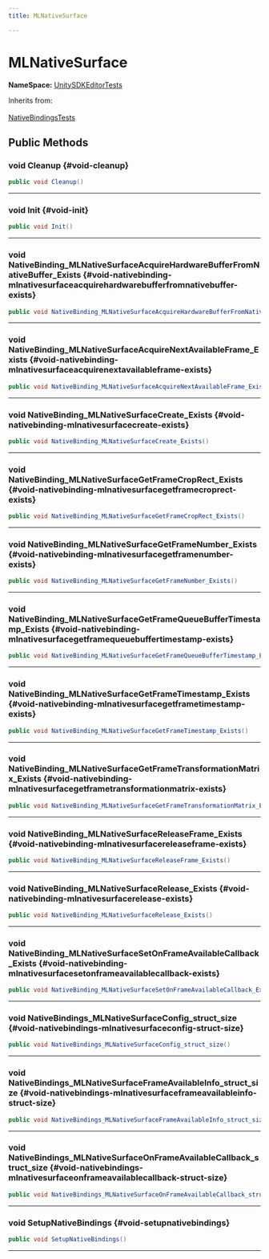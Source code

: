 ```yaml
---
title: MLNativeSurface

---
```


# MLNativeSurface



**NameSpace:** 
[UnitySDKEditorTests](/versioned_docs/version-31-Aug-2023/unity-api/api/UnitySDKEditorTests/UnitySDKEditorTests.md) 





Inherits from: <br></br>[NativeBindingsTests](/versioned_docs/version-31-Aug-2023/unity-api/api/UnitySDKEditorTests/UnitySDKEditorTests.NativeBindingsTests.md)




## Public Methods

### void Cleanup {#void-cleanup}

```csharp
public void Cleanup()
```






-----------

### void Init {#void-init}

```csharp
public void Init()
```






-----------

### void NativeBinding_MLNativeSurfaceAcquireHardwareBufferFromNativeBuffer_Exists {#void-nativebinding-mlnativesurfaceacquirehardwarebufferfromnativebuffer-exists}

```csharp
public void NativeBinding_MLNativeSurfaceAcquireHardwareBufferFromNativeBuffer_Exists()
```






-----------

### void NativeBinding_MLNativeSurfaceAcquireNextAvailableFrame_Exists {#void-nativebinding-mlnativesurfaceacquirenextavailableframe-exists}

```csharp
public void NativeBinding_MLNativeSurfaceAcquireNextAvailableFrame_Exists()
```






-----------

### void NativeBinding_MLNativeSurfaceCreate_Exists {#void-nativebinding-mlnativesurfacecreate-exists}

```csharp
public void NativeBinding_MLNativeSurfaceCreate_Exists()
```






-----------

### void NativeBinding_MLNativeSurfaceGetFrameCropRect_Exists {#void-nativebinding-mlnativesurfacegetframecroprect-exists}

```csharp
public void NativeBinding_MLNativeSurfaceGetFrameCropRect_Exists()
```






-----------

### void NativeBinding_MLNativeSurfaceGetFrameNumber_Exists {#void-nativebinding-mlnativesurfacegetframenumber-exists}

```csharp
public void NativeBinding_MLNativeSurfaceGetFrameNumber_Exists()
```






-----------

### void NativeBinding_MLNativeSurfaceGetFrameQueueBufferTimestamp_Exists {#void-nativebinding-mlnativesurfacegetframequeuebuffertimestamp-exists}

```csharp
public void NativeBinding_MLNativeSurfaceGetFrameQueueBufferTimestamp_Exists()
```






-----------

### void NativeBinding_MLNativeSurfaceGetFrameTimestamp_Exists {#void-nativebinding-mlnativesurfacegetframetimestamp-exists}

```csharp
public void NativeBinding_MLNativeSurfaceGetFrameTimestamp_Exists()
```






-----------

### void NativeBinding_MLNativeSurfaceGetFrameTransformationMatrix_Exists {#void-nativebinding-mlnativesurfacegetframetransformationmatrix-exists}

```csharp
public void NativeBinding_MLNativeSurfaceGetFrameTransformationMatrix_Exists()
```






-----------

### void NativeBinding_MLNativeSurfaceReleaseFrame_Exists {#void-nativebinding-mlnativesurfacereleaseframe-exists}

```csharp
public void NativeBinding_MLNativeSurfaceReleaseFrame_Exists()
```






-----------

### void NativeBinding_MLNativeSurfaceRelease_Exists {#void-nativebinding-mlnativesurfacerelease-exists}

```csharp
public void NativeBinding_MLNativeSurfaceRelease_Exists()
```






-----------

### void NativeBinding_MLNativeSurfaceSetOnFrameAvailableCallback_Exists {#void-nativebinding-mlnativesurfacesetonframeavailablecallback-exists}

```csharp
public void NativeBinding_MLNativeSurfaceSetOnFrameAvailableCallback_Exists()
```






-----------

### void NativeBindings_MLNativeSurfaceConfig_struct_size {#void-nativebindings-mlnativesurfaceconfig-struct-size}

```csharp
public void NativeBindings_MLNativeSurfaceConfig_struct_size()
```






-----------

### void NativeBindings_MLNativeSurfaceFrameAvailableInfo_struct_size {#void-nativebindings-mlnativesurfaceframeavailableinfo-struct-size}

```csharp
public void NativeBindings_MLNativeSurfaceFrameAvailableInfo_struct_size()
```






-----------

### void NativeBindings_MLNativeSurfaceOnFrameAvailableCallback_struct_size {#void-nativebindings-mlnativesurfaceonframeavailablecallback-struct-size}

```csharp
public void NativeBindings_MLNativeSurfaceOnFrameAvailableCallback_struct_size()
```






-----------

### void SetupNativeBindings {#void-setupnativebindings}

```csharp
public void SetupNativeBindings()
```






-----------


